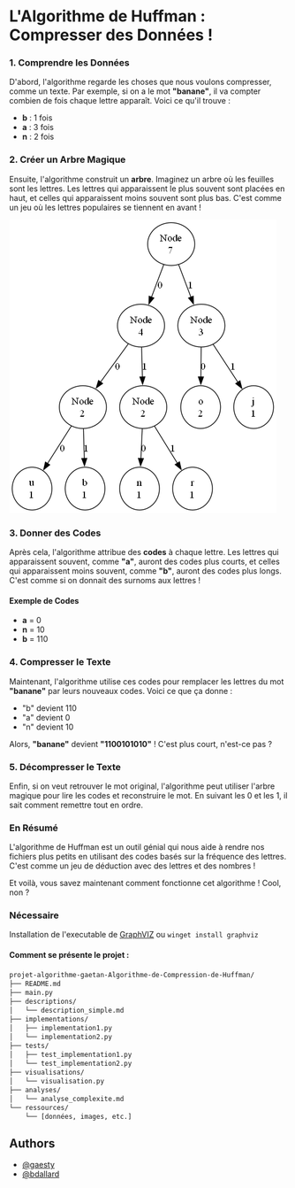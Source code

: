 # L'Algorithme de Huffman : Compresser des Données !

### 1. Comprendre les Données

D'abord, l'algorithme regarde les choses que nous voulons compresser, comme un texte. Par exemple, si on a le mot **"banane"**, il va compter combien de fois chaque lettre apparaît. Voici ce qu'il trouve :

- **b** : 1 fois
- **a** : 3 fois
- **n** : 2 fois

### 2. Créer un Arbre Magique

Ensuite, l'algorithme construit un **arbre**. Imaginez un arbre où les feuilles sont les lettres. Les lettres qui apparaissent le plus souvent sont placées en haut, et celles qui apparaissent moins souvent sont plus bas. C'est comme un jeu où les lettres populaires se tiennent en avant !

![Arbre representant le mot bonjour](huffman_tree.png)


### 3. Donner des Codes

Après cela, l'algorithme attribue des **codes** à chaque lettre. Les lettres qui apparaissent souvent, comme **"a"**, auront des codes plus courts, et celles qui apparaissent moins souvent, comme **"b"**, auront des codes plus longs. C'est comme si on donnait des surnoms aux lettres !

#### Exemple de Codes

- **a** = 0
- **n** = 10
- **b** = 110

### 4. Compresser le Texte

Maintenant, l'algorithme utilise ces codes pour remplacer les lettres du mot **"banane"** par leurs nouveaux codes. Voici ce que ça donne :

- "b" devient 110
- "a" devient 0
- "n" devient 10

Alors, **"banane"** devient **"1100101010"** ! C'est plus court, n'est-ce pas ?

### 5. Décompresser le Texte

Enfin, si on veut retrouver le mot original, l'algorithme peut utiliser l'arbre magique pour lire les codes et reconstruire le mot. En suivant les 0 et les 1, il sait comment remettre tout en ordre.

### En Résumé

L'algorithme de Huffman est un outil génial qui nous aide à rendre nos fichiers plus petits en utilisant des codes basés sur la fréquence des lettres. C'est comme un jeu de déduction avec des lettres et des nombres !

Et voilà, vous savez maintenant comment fonctionne cet algorithme ! Cool, non ?

### Nécessaire 

Installation de l'executable de [GraphVIZ](https://graphviz.org/download/) ou `winget install graphviz`

#### Comment se présente le projet :
```
projet-algorithme-gaetan-Algorithme-de-Compression-de-Huffman/
├── README.md
├── main.py
├── descriptions/
│   └── description_simple.md
├── implementations/
│   ├── implementation1.py
│   └── implementation2.py
├── tests/
│   ├── test_implementation1.py
│   └── test_implementation2.py
├── visualisations/
│   └── visualisation.py
├── analyses/
│   └── analyse_complexite.md
└── ressources/
    └── [données, images, etc.]
```

## Authors

- [@gaesty](https://www.github.com/gaesty)
- [@bdallard](https://github.com/bdallard)